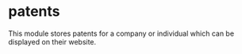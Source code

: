 # patents
This module stores patents for a company or individual which can be displayed on their website.
